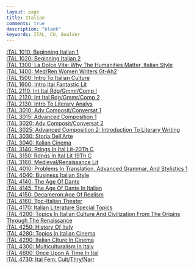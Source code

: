 ```yaml
---
layout: page
title: Italian
comments: true
description: "blank"
keywords: ITAL, CU, Boulder
---
```

<body>
<div><a href="../../courses/ITAL-1010">ITAL 1010: Beginning Italian 1</a></div>
<div><a href="../../courses/ITAL-1020">ITAL 1020: Beginning Italian 2</a></div>
<div><a href="../../courses/ITAL-1300">ITAL 1300: La Dolce Vita: Why The Humanities Matter, Italian Style</a></div>
<div><a href="../../courses/ITAL-1400">ITAL 1400: Med/Ren Women Writers Gt-Ah2</a></div>
<div><a href="../../courses/ITAL-1500">ITAL 1500: Intro To Italian Culture</a></div>
<div><a href="../../courses/ITAL-1600">ITAL 1600: Intro Ital Fantastic Lit</a></div>
<div><a href="../../courses/ITAL-2110">ITAL 2110: Int Ital Rdg/Gmmr/Comp I</a></div>
<div><a href="../../courses/ITAL-2120">ITAL 2120: Int Ital Rdg/Gmmr/Comp 2</a></div>
<div><a href="../../courses/ITAL-2130">ITAL 2130: Intro To Literary Analys</a></div>
<div><a href="../../courses/ITAL-3010">ITAL 3010: Adv Composit/Conversat 1</a></div>
<div><a href="../../courses/ITAL-3015">ITAL 3015: Advanced Composition 1</a></div>
<div><a href="../../courses/ITAL-3020">ITAL 3020: Adv Composit/Conversat 2</a></div>
<div><a href="../../courses/ITAL-3025">ITAL 3025: Advanced Composition 2:  Introduction To Literary Writing</a></div>
<div><a href="../../courses/ITAL-3030">ITAL 3030: Storia Dell'Arte</a></div>
<div><a href="../../courses/ITAL-3040">ITAL 3040: Italian Cinema</a></div>
<div><a href="../../courses/ITAL-3140">ITAL 3140: Rdngs In Ital Lit-20Th C</a></div>
<div><a href="../../courses/ITAL-3150">ITAL 3150: Rdngs In Ital Lit 19Th C</a></div>
<div><a href="../../courses/ITAL-3160">ITAL 3160: Medieval/Renaissance Lit</a></div>
<div><a href="../../courses/ITAL-4010">ITAL 4010: Problems In Translation, Advanced Grammar, And Stylistics 1</a></div>
<div><a href="../../courses/ITAL-4040">ITAL 4040: Business Italian Style</a></div>
<div><a href="../../courses/ITAL-4140">ITAL 4140: The Age Of Dante</a></div>
<div><a href="../../courses/ITAL-4145">ITAL 4145: The Age Of Dante In Italian</a></div>
<div><a href="../../courses/ITAL-4150">ITAL 4150: Decameron:Age Of Realism</a></div>
<div><a href="../../courses/ITAL-4160">ITAL 4160: Tpc-Italian Theater</a></div>
<div><a href="../../courses/ITAL-4170">ITAL 4170: Italian Literature Special Topics</a></div>
<div><a href="../../courses/ITAL-4200">ITAL 4200: Topics In Italian Culture And Civilization From The Origins Through The Renaissance</a></div>
<div><a href="../../courses/ITAL-4250">ITAL 4250: History Of Italy</a></div>
<div><a href="../../courses/ITAL-4280">ITAL 4280: Topics In Italian Cinema</a></div>
<div><a href="../../courses/ITAL-4290">ITAL 4290: Italian Clture In Cinema</a></div>
<div><a href="../../courses/ITAL-4300">ITAL 4300: Multiculturalism In Italy</a></div>
<div><a href="../../courses/ITAL-4600">ITAL 4600: Once Upon A Time In Ital</a></div>
<div><a href="../../courses/ITAL-4730">ITAL 4730: Ital Fem: Cult/Thry/Narr</a></div>
</body>